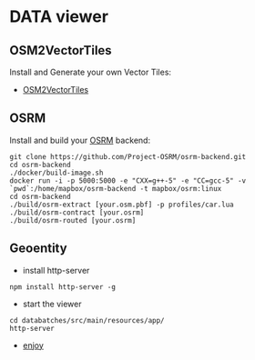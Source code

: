 # DATA viewer
## OSM2VectorTiles
Install and Generate your own Vector Tiles:
* [OSM2VectorTiles](http://osm2vectortiles.org/docs/own-vector-tiles/)

## OSRM
Install and build your [OSRM](https://github.com/Project-OSRM/osrm-backend/tree/master/docker) backend:
```
git clone https://github.com/Project-OSRM/osrm-backend.git
cd osrm-backend
./docker/build-image.sh
docker run -i -p 5000:5000 -e "CXX=g++-5" -e "CC=gcc-5" -v `pwd`:/home/mapbox/osrm-backend -t mapbox/osrm:linux
cd osrm-backend
./build/osrm-extract [your.osm.pbf] -p profiles/car.lua
./build/osrm-contract [your.osrm]
./build/osrm-routed [your.osrm]
```

## Geoentity
* install http-server
```
npm install http-server -g
```
* start the viewer
```
cd databatches/src/main/resources/app/
http-server
```
* [enjoy](http://localhost:8081/)